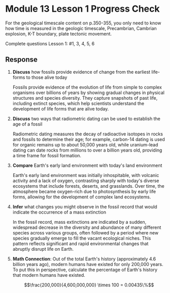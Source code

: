 # Module 13 Lesson 1 Progress Check

For the geological timescale content on p.350-355, you only need to know how time is measured in the geologic timescale, Precambrian, Cambrian explosion, K-T boundary, plate tectonic movement.

Complete questions Lesson 1: #1, 3, 4, 5, 6 

## Response

1. **Discuss** how fossils provide evidence of change from the earliest life-forms to those alive today

    Fossils provide evidence of the evolution of life from simple to complex organisms over billions of years by showing gradual changes in physical structures and species diversity. They capture snapshots of past life, including extinct species, which help scientists understand the development of life forms that are alive today.

2. **Discuss** two ways that radiometric dating can be used to establish the age of a fossil

    Radiometric dating measures the decay of radioactive isotopes in rocks and fossils to determine their age; for example, carbon-14 dating is used for organic remains up to about 50,000 years old, while uranium-lead dating can date rocks from millions to over a billion years old, providing a time frame for fossil formation.

3. **Compare** Earth's early land environment with today's land environment

    Earth's early land environment was initially inhospitable, with volcanic activity and a lack of oxygen, contrasting sharply with today's diverse ecosystems that include forests, deserts, and grasslands. Over time, the atmosphere became oxygen-rich due to photosynthesis by early life forms, allowing for the development of complex land ecosystems.

4. **Infer** what changes you might observe in the fossil record that would indicate the occurrence of a mass extinction

    In the fossil record, mass extinctions are indicated by a sudden, widespread decrease in the diversity and abundance of many different species across various groups, often followed by a period where new species gradually emerge to fill the vacant ecological niches. This pattern reflects significant and rapid environmental changes that abruptly disrupt life on Earth.

5. **Math Connection**: Out of the total Earth's history (approximately 4.6 billion years ago), modern humans have existed for only 200,000 years. To put this in perspective, calculate the percentage of Earth's history that modern humans have existed.

    $$\frac{200,000}{4,600,000,000} \times 100 = 0.00435\%$$
